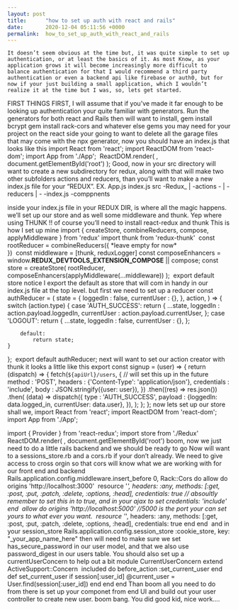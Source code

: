```yaml
---
layout: post
title:      "how to set up auth with react and rails"
date:       2020-12-04 05:11:56 +0000
permalink:  how_to_set_up_auth_with_react_and_rails
---
```




	It doesn’t seem obvious at the time but, it was quite simple to set up authentication, or at least the basics of it. As most Know, as your application grows it will become increasingly more difficult to balance authentication for that I would recommend a third party authentication or even a backend api like firebase or auth0, but for now if your just building a small application, which I wouldn’t realize it at the time but I was, so, lets get started. 
FIRST THINGS FIRST, I will assume that if you’ve made it far enough to be looking up authentication your quite familiar with generators. Run the generators for both react and Rails then will want to install,
gem install bcrypt
gem install rack-cors
and whatever else gems you may need for your project
on the react side your going to want to delete all the garage files that may come with the npx generator, now you should have an index.js that looks like this 
import React from 'react';
import ReactDOM from 'react-dom';
import App from './App';
​
ReactDOM.render(
        <App />,
    document.getElementById('root')
);
Good, now in your src directory will want to create a new subdirectory for redux, along with that will make two other subfolders actions and reducers, than you’ll want to make a new index.js file for your “REDUX”. 
EX.
App.js
index.js
src
    -Redux_
       |
        -actions
            -<empty>
                |
        -reducers
                |
            -<empty>
        -index.js
    -comppnents
    
inside your index.js file in your REDUX DIR, is where all the magic happens. we’ll set up our store and as well some middleware and thunk. Yep where using THUNK !! 
of course you’ll need to install
react-redux and thunk
This is how I set up mine
import { createStore, combineReducers, compose, applyMiddleware } from 'redux'
import thunk from 'redux-thunk'
​
const rootReducer = combineReducers({
    \*leave empty for now*\
})
​
const middleware = [thunk, reduxLogger]
const composeEnhancers = window.__REDUX_DEVTOOLS_EXTENSION_COMPOSE__ || compose;
​
const store = createStore(
  rootReducer,
  composeEnhancers(applyMiddleware(...middleware))
);
​
export default store
notice I export the default as store that will com in handy in our index.js file at the top level.
but first we need to set up a reducer
const authReducer = (
    state = {
        loggedIn       : false,
        currentUser    : {},
    },
    action,
) => {
    switch (action.type) {
        case 'AUTH_SUCCESS':
            return {
                ...state,
                loggedIn    : action.payload.loggedIn,
                currentUser : action.payload.currentUser,
            };
        case 'LOGOUT':
            return {
                ...state,
                loggedIn    : false,
                currentUser : {},
            };
            
        default:
            return state;
    }
};
​
export default authReducer;
next will want to set our action creator 
with thunk it looks a little like this 
export const signup = (user) => {
    return (dispatch) => {
        fetch(`${apiUrl}/users`, { // will set this up in the future
            method      : 'POST',
            headers     : {'Content-Type': 'application/json'},
            credentials : 'include',
            body        : JSON.stringify({user: user}),
        })
            .then((res) => res.json())
            .then(
                (data) =>
                    dispatch({
                        type    : 'AUTH_SUCCESS',
                        payload : {loggedIn: data.logged_in, currentUser: data.user},
                    }),
            );
    };
};
now lets set up our store shall we, 
import React from 'react';
import ReactDOM from 'react-dom';
import App from './App';
 
import { Provider } from 'react-redux';
import store from './Redux'
​
ReactDOM.render(
    <Provider store={store}>
        <App />
    </Provider>,
    document.getElementById('root')
boom, now we just need to do a little rails backend and we should be ready to go
Now will want to a sessions_store.rb and a cors.rb if your don’t already.
We need to give access to cross orgin so that cors will know what we are working with for our front end and backend
Rails.application.config.middleware.insert_before 0, Rack::Cors do
  allow do
    origins 'http://localhost:3000'
​
    resource '*',
      headers: :any,
      methods: [:get, :post, :put, :patch, :delete, :options, :head],
      credentials: true // absoultly remember to set this in to true, and in your ajax to set credentials: 'include'
  end
​
  allow do
    origins 'http://localhost:5000' //5000 is the port your can set yours to what ever you want.
​
    resource '*',
      headers: :any,
      methods: [:get, :post, :put, :patch, :delete, :options, :head],
      credentials: true
  end
end
​
and in your session_store 
Rails.application.config.session_store :cookie_store, key: "_your_app_name_here"
then will need to make sure we set has_secure_password in our user model, and that we also use password_digest in our users table. You should also set up a currentUserConcern to help out a bit
module CurrentUserConcern 
  extend ActiveSupport::Concern
​
  included do
    before_action :set_current_user
  end
​
  def set_current_user
    if session[:user_id]
      @current_user = User.find(session[:user_id])
    end
  end
end
Than boom all you need to do from there is set up your componet from end UI and build out your user controller to create new user. boom bang. You did good kid, nice work….
